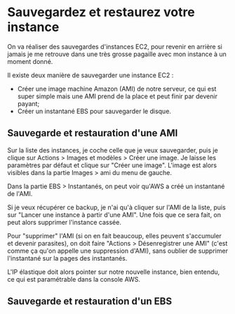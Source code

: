# Sauvegardez et restaurez votre instance

On va réaliser des sauvegardes d'instances EC2, pour revenir en arrière si jamais je me retrouve dans une très grosse pagaille avec mon instance à un moment donné.

Il existe deux manière de sauvegarder une instance EC2 :

- Créer une image machine Amazon (AMI) de notre serveur, ce qui est super simple mais une AMI prend de la place et peut finir par devenir payant;
- Créer un instantané EBS pour sauvegarder le disque.

## Sauvegarde et restauration d'une AMI

Sur la liste des instances, je coche celle que je veux sauvegarder, puis je clique sur Actions > Images et modèles > Créer une image. Je laisse les paramètres par défaut et clique sur "Créer une image". L'image est alors visibles dans la partie Images > ami du menu de gauche.

Dans la partie EBS > Instantanés, on peut voir qu'AWS a créé un instantané de l'AMI.

Si je veux récupérer ce backup, je n'ai qu'à cliquer sur l'AMI de la liste, puis sur "Lancer une instance à partir d'une AMI". Une fois que ce sera fait, on peut alors supprimer l'instance cassée.

Pour "supprimer" l'AMI (si on en fait beaucoup, elles peuvent s'accumuler et devenir parasites), on doit faire "Actions > Désenregistrer une AMI" (c'est comme ça qu'on appelle une suppression d'AMI), sans oublier de supprimer l'instantané sur la pages des instantanés.

L'IP élastique doit alors pointer sur notre nouvelle instance, bien entendu, ce qui est paramétrable dans la console AWS.

## Sauvegarde et restauration d'un EBS

